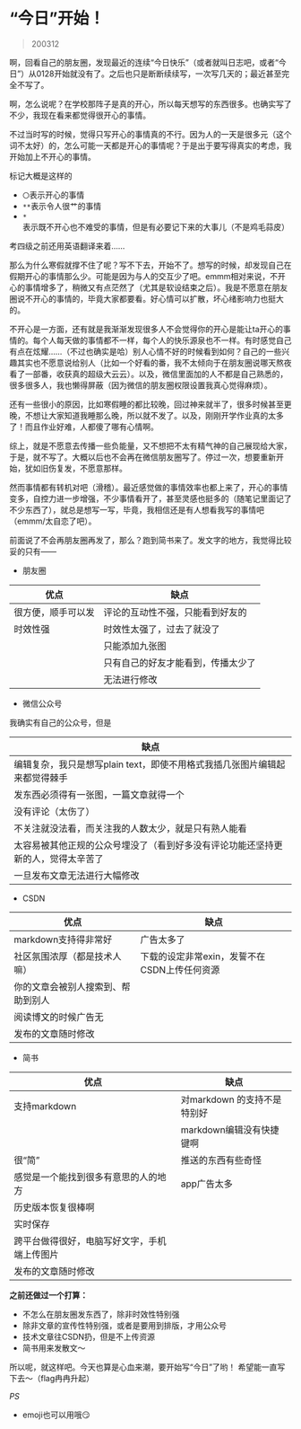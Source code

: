 # “今日”开始！

> 200312

啊，回看自己的朋友圈，发现最近的连续“今日快乐”（或者就叫日志吧，或者“今日”）从0128开始就没有了。之后也只是断断续续写，一次写几天的；最近甚至完全不写了。

啊，怎么说呢？在学校那阵子是真的开心，所以每天想写的东西很多。也确实写了不少，我现在看来都觉得很开心的事情。

不过当时写的时候，觉得只写开心的事情真的不行。因为人的一天是很多元（这个词不太好）的，怎么可能一天都是开心的事情呢？于是出于要写得真实的考虑，我开始加上不开心的事情。

标记大概是这样的

- `〇`表示开心的事情
- `**`表示令人很艹的事情
- `*`表示既不开心也不难受的事情，但是有必要记下来的大事儿（不是鸡毛蒜皮）

考四级之前还用英语翻译来着……

那么为什么寒假就撑不住了呢？写不下去，开始不了。想写的时候，却发现自己在假期开心的事情那么少。可能是因为与人的交互少了吧。emmm相对来说，不开心的事情增多了，稍微又有点茫然了（尤其是软设结束之后）。我是不愿意在朋友圈说不开心的事情的，毕竟大家都要看。好心情可以扩散，坏心绪影响力也挺大的。

不开心是一方面，还有就是我渐渐发现很多人不会觉得你的开心是能让ta开心的事情的。每个人每天做的事情都不一样，每个人的快乐源泉也不一样。有时感觉自己有点在炫耀……（不过也确实是哈）别人心情不好的时候看到如何？自己的一些兴趣其实也不愿意说给别人（比如一个好看的番，我不太倾向于在朋友圈说哪天熬夜看了一部番，收获真的超级大云云）。以及，微信里面加的人不都是自己熟悉的，很多很多人，我也懒得屏蔽（因为微信的朋友圈权限设置我真心觉得麻烦）。

还有一些很小的原因，比如寒假睡的都比较晚，回过神来就半了，很多时候甚至更晚，不想让大家知道我睡那么晚，所以就不发了。以及，刚刚开学作业真的太多了！而且作业好难，人都傻了哪有心情啊。

综上，就是不愿意去传播一些负能量，又不想把不太有精气神的自己展现给大家，于是，就不写了。大概以后也不会再在微信朋友圈写了。停过一次，想要重新开始，犹如旧伤复发，不愿意那样。

然而事情都有转机对吧（滑稽）。最近感觉做的事情效率也都上来了，开心的事情变多，自控力进一步增强，不少事情看开了，甚至灵感也挺多的（随笔记里面记了不少东西了），就总是想写一写，毕竟，我相信还是有人想看我写的事情吧（emmm/太自恋了吧）。

前面说了不会再朋友圈再发了，那么？跑到简书来了。发文字的地方，我觉得比较妥的只有——

* 朋友圈

|  优点|缺点|
|-|-|
|很方便，顺手可以发|评论的互动性不强，只能看到好友的|
|时效性强|时效性太强了，过去了就没了|
||只能添加九张图|
||只有自己的好友才能看到，传播太少了|
||无法进行修改|

* 微信公众号

我确实有自己的公众号，但是

|缺点|
|-|
|编辑复杂，我只是想写plain text，即使不用格式我插几张图片编辑起来都觉得棘手|
|发东西必须得有一张图，一篇文章就得一个|
|没有评论（太伤了）|
|不关注就没法看，而关注我的人数太少，就是只有熟人能看|
|太容易被其他正规的公众号埋没了（看到好多没有评论功能还坚持更新的人，觉得太辛苦了|
|一旦发布文章无法进行大幅修改|

* CSDN

|优点|缺点|
|-|-|
|markdown支持得非常好|广告太多了|
|社区氛围浓厚（都是技术人嘛）|下载的设定非常exin，发誓不在CSDN上传任何资源|
|你的文章会被别人搜索到、帮助到别人|
|阅读博文的时候广告无|
|发布的文章随时修改|

* 简书

|优点|缺点|
|-|-|
|支持markdown|对markdown 的支持不是特别好|
||markdown编辑没有快捷键啊|
|很“简”|推送的东西有些奇怪|
|感觉是一个能找到很多有意思的人的地方|app广告太多|
|历史版本恢复很棒啊|
|实时保存|
|跨平台做得很好，电脑写好文字，手机端上传图片|
|发布的文章随时修改|

**之前还做过一个打算：**

- 不怎么在朋友圈发东西了，除非时效性特别强
- 除非文章的宣传性特别强，或者是要用到排版，才用公众号
- 技术文章往CSDN扔，但是不上传资源
- 简书用来发散文～

所以呢，就这样吧。今天也算是心血来潮，要开始写“今日”了哟！
希望能一直写下去～（flag冉冉升起）

*PS*

* emoji也可以用哦😏

